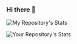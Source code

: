 ### Hi there 👋

![My Repository's Stats](https://github-readme-stats.vercel.app/api?username=dafaarmanto&show_icons=true)

![Your Repository's Stats](https://github-readme-stats.vercel.app/api/top-langs/?username=dafaarmanto&theme=blue-green)
<!--

- 🔭 I’m currently working on ...
- 🌱 I’m currently learning ...
- 👯 I’m looking to collaborate on ...
- 🤔 I’m looking for help with ...
- 💬 Ask me about ...
- 📫 How to reach me: ...
- 😄 Pronouns: ...
- ⚡ Fun fact: ...
-->
